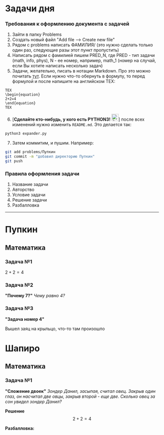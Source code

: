# Задачи дня 

### Требования к оформлению документа с задачей

1) Зайти в папку Problems
2) Создать новый файл "Add file --> Create new file"
3) Рядом с problems написать ФАМИЛИЯ/ (это нужно сделать только один раз, следующие разы этот пункт пропустить) 
4) Написать рядом с фамилией пишем PRED_N, где PRED - тип задачи (math, info, phys), N - ее номер, например, math_1 (номер на случай, если Вы хотите написать несколько задач)
5) Задачи, желательно, писать в нотации Markdown. Про это можно почитать [тут](https://www.markdownguide.org/cheat-sheet/). Если нужно что-то обернуть в формулу, то перед формулой и после напишите на английском TEX:
```
TEX
\begin{equation}
2+2=4
\end{equation}
TEX
```
6) [__Сделайте кто-нибудь, у кого есть PYTHON3! <img src="https://raw.githubusercontent.com/Tarikul-Islam-Anik/Microsoft-Teams-Animated-Emojis/master/Emojis/Smilies/Green%20Heart.png" alt="Green Heart" width="23" height="23" />__] после всех изменений нужно изменить `README.md`. Это делается так:
```bash
python3 expander.py
```
7) Затем коммитим, и пушим. Например:
```bash
git add problems/Пупкин 
git commit -m "добавил директорию Пупкин"
git push 
```

### Правила оформления задачи 
  1) Название задачи
  2) Авторство
  3) Условие задачи 
  4) Решение задачи 
  5) Разбалловка

-----
# Пупкин

## Математика

### Задача №1


$2 + 2 = 4$

### Задача №2


**"Почему 7?"**
*Чему равно 4?*

### Задача №3


**"Задача номер 4"**

Вышел заяц на крыльцо, что-то там произошло

# Шапиро

## Математика

### Задача №1


**"Сложение двоек"**
*Зондер Данил, засыпая, считал овец. Закрыв один глаз, он насчитал две овцы, закрыв второй - еще две. Сколько овец за сон увидел зондер Данил?*

**Решение**
$$
\begin{equation}
2+2=4
\end{equation}
$$

**Разбалловка:** 

